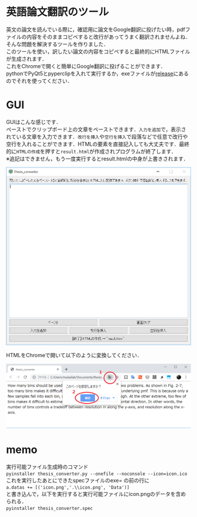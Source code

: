 # 英語論文翻訳のツール
英文の論文を読んでいる際に，確認用に論文をGoogle翻訳に投げたい時，pdfファイルの内容をそのままコピペすると改行があってうまく翻訳されませんよね．  
そんな問題を解決するツールを作りました．  
このツールを使い，訳したい論文の内容をコピペすると最終的にHTMLファイルが生成されます．  
これをChromeで開くと簡単にGoogle翻訳に投げることができます．  
pythonでPyQt5とpyperclipを入れて実行するか，exeファイルが[release]("https://github.com/yagijin/Thesis_Converter/releases")にあるのでそれを使ってください．

# GUI
GUIはこんな感じです．  
ペーストでクリップボード上の文章をペーストできます．`入力を追加`で，表示されている文章を入力できます．`改行を挿入`や`空行を挿入`で段落などで任意で改行や空行を入れることができます．HTMLの要素を直接記入しても大丈夫です．最終的に`HTMLの作成`を押すと`result.html`が作成されプログラムが終了します．  
※追記はできません，もう一度実行するとresult.htmlの中身が上書きされます．

<img src="images/gui.png" width="600">

HTMLをChromeで開いて以下のように変換してください．  

<img src="images/chrome.png" width="600">

# memo
実行可能ファイル生成時のコマンド  
``` pyinstaller thesis_converter.py --onefile --noconsole --icon=icon.ico ```  
これを実行したあとにできたspecファイルのexe= の前の行に  
``` a.datas += [('icon.png','.\\icon.png', 'Data')] ```  
と書き込んで，以下を実行すると実行可能ファイルにicon.pngのデータを含められる．  
``` pyinstaller thesis_converter.spec ```  